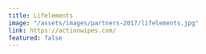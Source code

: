 ```yaml
---
title: Lifelements
image: "/assets/images/partners-2017/lifelements.jpg"
link: https://actionwipes.com/
featured: false
---
```


